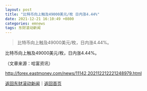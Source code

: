 ```yaml
---
layout: post
title: "比特币向上触及49000美元/枚 日内涨4.44%"
date: 2021-12-21 16:10:49 +0800
categories: emnews
tags: 东财滚动新闻
---
```

> 比特币向上触及49000美元/枚，日内涨4.44%。

<p>比特币向上触及49000美元/枚，日内涨4.44%。 </p><p class="em_media">（文章来源：哈富资讯）</p>

<http://forex.eastmoney.com/news/11142,202112212221248979.html>

[返回东财滚动新闻](//finews.withounder.com/emnews/)｜[返回首页](//finews.withounder.com/)